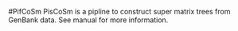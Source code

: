 #PifCoSm
PisCoSm is a pipline to construct super matrix trees from GenBank data.
See manual for more information.
